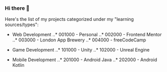 ### Hi there 👋

Here's the list of my projects categorized under my "learning sources/types":
* Web Development
..* 001000 - Personal
..* 002000 - Frontend Mentor
..* 003000 - London App Brewery
..* 004000 - freeCodeCamp

* Game Development
..* 101000 - Unity
..* 102000 - Unreal Engine

* Mobile Development
..* 201000 - Android Java
..* 202000 - Android Kotlin

<!--
**kolehiyolo/kolehiyolo** is a ✨ _special_ ✨ repository because its `README.md` (this file) appears on your GitHub profile.

Here are some ideas to get you started:

- 🔭 I’m currently working on ...
- 🌱 I’m currently learning ...
- 👯 I’m looking to collaborate on ...
- 🤔 I’m looking for help with ...
- 💬 Ask me about ...
- 📫 How to reach me: ...
- 😄 Pronouns: ...
- ⚡ Fun fact: ...
-->

<!--START_SECTION:waka-->
<!--END_SECTION:waka-->
